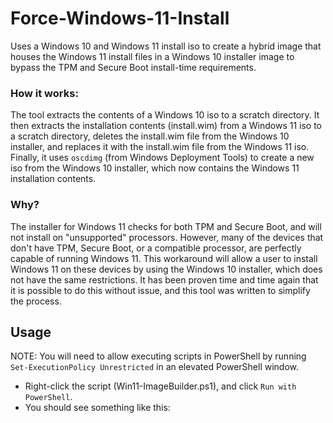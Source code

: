 # Force-Windows-11-Install
Uses a Windows 10 and Windows 11 install iso to create a hybrid image that houses the Windows 11 install files in a Windows 10 installer image to bypass the TPM and Secure Boot install-time requirements.

### How it works:
The tool extracts the contents of a Windows 10 iso to a scratch directory. It then extracts the installation contents (install.wim) from a Windows 11 iso to a scratch directory, deletes the install.wim file from the Windows 10 installer, and replaces it with the install.wim file from the Windows 11 iso. Finally, it uses `oscdimg` (from Windows Deployment Tools) to create a new iso from the Windows 10 installer, which now contains the Windows 11 installation contents.

### Why?
The installer for Windows 11 checks for both TPM and Secure Boot, and will not install on "unsupported" processors. However, many of the devices that don't have TPM, Secure Boot, or a compatible processor, are perfectly capable of running Windows 11. This workaround will allow a user to install Windows 11 on these devices by using the Windows 10 installer, which does not have the same restrictions. It has been proven time and time again that it is possible to do this without issue, and this tool was written to simplify the process.

## Usage
NOTE: You will need to allow executing scripts in PowerShell by running `Set-ExecutionPolicy Unrestricted` in an elevated PowerShell window.

- Right-click the script (Win11-ImageBuilder.ps1), and click `Run with PowerShell`.
- You should see something like this:
